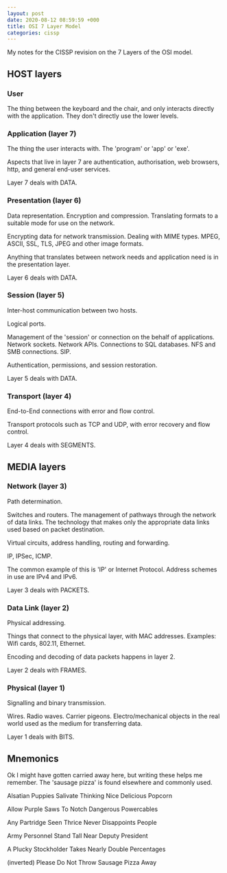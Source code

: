 ```yaml
---
layout: post
date: 2020-08-12 08:59:59 +000
title: OSI 7 Layer Model
categories: cissp
---
```

My notes for the CISSP revision on the 7 Layers of the OSI model. 

## HOST layers

### User

The thing between the keyboard and the chair, and only interacts directly with the application. They don't directly use the lower levels. 

### Application (layer 7)

The thing the user interacts with. The 'program' or 'app' or 'exe'.

Aspects that live in layer 7 are authentication, authorisation, web browsers, http, and general end-user services.

Layer 7 deals with DATA.

### Presentation (layer 6)

Data representation. Encryption and compression. Translating formats to a suitable mode for use on the network. 

Encrypting data for network transmission. Dealing with MIME types. MPEG, ASCII, SSL, TLS, JPEG and other image formats. 

Anything that translates between network needs and application need is in the presentation layer.

Layer 6 deals with DATA.

### Session (layer 5)

Inter-host communication between two hosts. 

Logical ports. 

Management of the 'session' or connection on the behalf of applications. Network sockets. Network APIs. Connections to SQL databases. NFS and SMB connections. SIP.

Authentication, permissions, and session restoration. 

Layer 5 deals with DATA.

### Transport (layer 4)

End-to-End connections with error and flow control. 

Transport protocols such as TCP and UDP, with error recovery and flow control. 

Layer 4 deals with SEGMENTS.

## MEDIA layers

### Network (layer 3)

Path determination.

Switches and routers. The management of pathways through the network of data links. The technology that makes only the appropriate data links used based on packet destination.

Virtual circuits, address handling, routing and forwarding. 

IP, IPSec, ICMP. 

The common example of this is 'IP' or Internet Protocol. Address schemes in use are IPv4 and IPv6.

Layer 3 deals with PACKETS.

### Data Link (layer 2)

Physical addressing. 

Things that connect to the physical layer, with MAC addresses. Examples: Wifi cards, 802.11, Ethernet. 

Encoding and decoding of data packets happens in layer 2.

Layer 2 deals with FRAMES.

### Physical (layer 1)

Signalling and binary transmission.

Wires. Radio waves. Carrier pigeons. Electro/mechanical objects in the real world used as the medium for transferring data.

Layer 1 deals with BITS.

## Mnemonics

Ok I might have gotten carried away here, but writing these helps me remember. The 'sausage pizza' is found elsewhere and commonly used. 

Alsatian
Puppies
Salivate
Thinking
Nice
Delicious 
Popcorn

Allow 
Purple
Saws
To
Notch
Dangerous
Powercables

Any
Partridge
Seen
Thrice
Never
Disappoints
People

Army
Personnel
Stand
Tall
Near
Deputy
President

A
Plucky
Stockholder
Takes
Nearly
Double
Percentages


(inverted)
Please 
Do 
Not
Throw
Sausage
Pizza
Away


